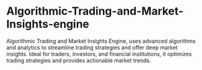 # Algorithmic-Trading-and-Market-Insights-engine
Algorithmic Trading and Market Insights Engine, uses advanced algorithms and analytics to streamline trading strategies and offer deep market insights. Ideal for traders, investors, and financial institutions, it optimizes trading strategies and provides actionable market trends.
